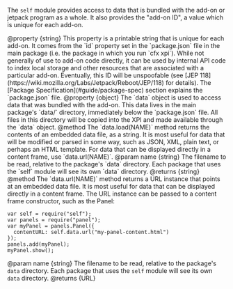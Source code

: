 The `self` module provides access to data that is bundled with the add-on or
jetpack program as a whole. It also provides the "add-on ID", a value which
is unique for each add-on.

<api name="id">
@property {string}
This property is a printable string that is unique for each add-on. It comes
from the `id` property set in the `package.json` file in the main package
(i.e. the package in which you run `cfx xpi`). While not generally of use to
add-on code directly, it can be used by internal API code to index local
storage and other resources that are associated with a particular add-on.
Eventually, this ID will be unspoofable (see
[JEP 118](https://wiki.mozilla.org/Labs/Jetpack/Reboot/JEP/118) for details).
</api>

<span class="aside">
The [Package Specification](#guide/package-spec) section explains the
`package.json` file.
</span>

<api name="data">
@property {object}
The `data` object is used to access data that was bundled with the add-on.
This data lives in the main package's `data/` directory, immediately below
the `package.json` file. All files in this directory will be copied into the
XPI and made available through the `data` object.
</api>

<api name="data.load">
@method
The `data.load(NAME)` method returns the contents of an embedded data file,
as a string. It is most useful for data that will be modified or parsed in
some way, such as JSON, XML, plain text, or perhaps an HTML template. For
data that can be displayed directly in a content frame, use `data.url(NAME)`.
@param name {string} The filename to be read, relative to the 
  package's `data` directory. Each package that uses the `self` module
  will see its own `data` directory.
@returns {string}
</api>

<api name="data.url">
@method
The `data.url(NAME)` method returns a URL instance that points at an embedded
data file. It is most useful for data that can be displayed directly in a
content frame. The URL instance can be passed to a content frame constructor,
such as the Panel:

    var self = require("self");
    var panels = require("panel");
    var myPanel = panels.Panel({
      contentURL: self.data.url("my-panel-content.html")
    });
    panels.add(myPanel);
    myPanel.show();

@param name {string} The filename to be read, relative to the 
  package's `data` directory. Each package that uses the `self` module
  will see its own `data` directory.
@returns {URL}
</api>
